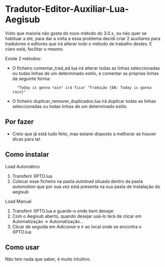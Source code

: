 Tradutor-Editor-Auxiliar-Lua-Aegisub
====================================

Visto que maioria não gosta do novo método do 3.0.x, ou não quer se habituar a ele,
para dar a volta a essa problema decidi criar 2 auxiliares para tradutores e editores
que irá alterar todo o método de trabalho destes. E claro está, facilitar o mesmo. 

Existe 2 métodos:
- O ficheiro comentar_trad_ed.lua irá alterar todas as linhas seleccionadas ou todas linhas de um determinado estilo, e comentar as próprias linhas da seguinte forma:

        "Today is gonna rain" irá ficar "Tradução {EN: Today is gonna rain}"

- O ficheiro duplicar_remover_duplicados.lua irá duplicar todas as linhas seleccionadas ou todas linhas de um determinado estilo


Por fazer
---------
* Creio que já está tudo feito, mas estarei disposto a melhorar se houver dicas para tal.


Como instalar
-------------

Load Automático

1. Transferir XPTO.lua
2. Colocar esse ficheiro na pasta _autoload_ situada dentro da pasta _automation_ que por sua vez está presenta na sua pasta de instalação do aegisub


Load Manual

1. Transferir XPTO.lua e guarde-o onde bem desejar
2. Com o Aegisub aberto, quando desejar usá-lo terá de clicar em Automatização -> Automatização...
3. Clicar de seguida em _Adicionar_ e ir ao local onde se encontra o XPTO.lua


Como usar
---------

Não tem nada que saber, é muito intuitivo.
